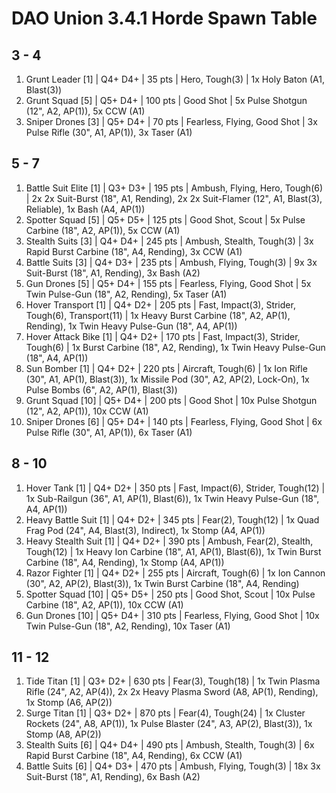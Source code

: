 # DAO Union 3.4.1 Horde Spawn Table

## 3 - 4

1. Grunt Leader [1] | Q4+ D4+ | 35 pts | Hero, Tough(3) | 1x Holy Baton (A1, Blast(3))
1. Grunt Squad [5] | Q5+ D4+ | 100 pts | Good Shot | 5x Pulse Shotgun (12", A2, AP(1)), 5x CCW (A1)
1. Sniper Drones [3] | Q5+ D4+ | 70 pts | Fearless, Flying, Good Shot | 3x Pulse Rifle (30", A1, AP(1)), 3x Taser (A1)

## 5 - 7

1. Battle Suit Elite [1] | Q3+ D3+ | 195 pts | Ambush, Flying, Hero, Tough(6) | 2x 2x Suit-Burst (18", A1, Rending), 2x 2x Suit-Flamer (12", A1, Blast(3), Reliable), 1x Bash (A4, AP(1))
1. Spotter Squad [5] | Q5+ D5+ | 125 pts | Good Shot, Scout | 5x Pulse Carbine (18", A2, AP(1)), 5x CCW (A1)
1. Stealth Suits [3] | Q4+ D4+ | 245 pts | Ambush, Stealth, Tough(3) | 3x Rapid Burst Carbine (18", A4, Rending), 3x CCW (A1)
1. Battle Suits [3] | Q4+ D3+ | 235 pts | Ambush, Flying, Tough(3) | 9x 3x Suit-Burst (18", A1, Rending), 3x Bash (A2)
1. Gun Drones [5] | Q5+ D4+ | 155 pts | Fearless, Flying, Good Shot | 5x Twin Pulse-Gun (18", A2, Rending), 5x Taser (A1)
1. Hover Transport [1] | Q4+ D2+ | 205 pts | Fast, Impact(3), Strider, Tough(6), Transport(11) | 1x Heavy Burst Carbine (18", A2, AP(1), Rending), 1x Twin Heavy Pulse-Gun (18", A4, AP(1))
1. Hover Attack Bike [1] | Q4+ D2+ | 170 pts | Fast, Impact(3), Strider, Tough(6) | 1x Burst Carbine (18", A2, Rending), 1x Twin Heavy Pulse-Gun (18", A4, AP(1))
1. Sun Bomber [1] | Q4+ D2+ | 220 pts | Aircraft, Tough(6) | 1x Ion Rifle (30", A1, AP(1), Blast(3)), 1x Missile Pod (30", A2, AP(2), Lock-On), 1x Pulse Bombs (6", A2, AP(1), Blast(3))
1. Grunt Squad [10] | Q5+ D4+ | 200 pts | Good Shot | 10x Pulse Shotgun (12", A2, AP(1)), 10x CCW (A1)
1. Sniper Drones [6] | Q5+ D4+ | 140 pts | Fearless, Flying, Good Shot | 6x Pulse Rifle (30", A1, AP(1)), 6x Taser (A1)

## 8 - 10

1. Hover Tank [1] | Q4+ D2+ | 350 pts | Fast, Impact(6), Strider, Tough(12) | 1x Sub-Railgun (36", A1, AP(1), Blast(6)), 1x Twin Heavy Pulse-Gun (18", A4, AP(1))
1. Heavy Battle Suit [1] | Q4+ D2+ | 345 pts | Fear(2), Tough(12) | 1x Quad Frag Pod (24", A4, Blast(3), Indirect), 1x Stomp (A4, AP(1))
1. Heavy Stealth Suit [1] | Q4+ D2+ | 390 pts | Ambush, Fear(2), Stealth, Tough(12) | 1x Heavy Ion Carbine (18", A1, AP(1), Blast(6)), 1x Twin Burst Carbine (18", A4, Rending), 1x Stomp (A4, AP(1))
1. Razor Fighter [1] | Q4+ D2+ | 255 pts | Aircraft, Tough(6) | 1x Ion Cannon (30", A2, AP(2), Blast(3)), 1x Twin Burst Carbine (18", A4, Rending)
1. Spotter Squad [10] | Q5+ D5+ | 250 pts | Good Shot, Scout | 10x Pulse Carbine (18", A2, AP(1)), 10x CCW (A1)
1. Gun Drones [10] | Q5+ D4+ | 310 pts | Fearless, Flying, Good Shot | 10x Twin Pulse-Gun (18", A2, Rending), 10x Taser (A1)

## 11 - 12

1. Tide Titan [1] | Q3+ D2+ | 630 pts | Fear(3), Tough(18) | 1x Twin Plasma Rifle (24", A2, AP(4)), 2x 2x Heavy Plasma Sword (A8, AP(1), Rending), 1x Stomp (A6, AP(2))
1. Surge Titan [1] | Q3+ D2+ | 870 pts | Fear(4), Tough(24) | 1x Cluster Rockets (24", A8, AP(1)), 1x Pulse Blaster (24", A3, AP(2), Blast(3)), 1x Stomp (A8, AP(2))
1. Stealth Suits [6] | Q4+ D4+ | 490 pts | Ambush, Stealth, Tough(3) | 6x Rapid Burst Carbine (18", A4, Rending), 6x CCW (A1)
1. Battle Suits [6] | Q4+ D3+ | 470 pts | Ambush, Flying, Tough(3) | 18x 3x Suit-Burst (18", A1, Rending), 6x Bash (A2)